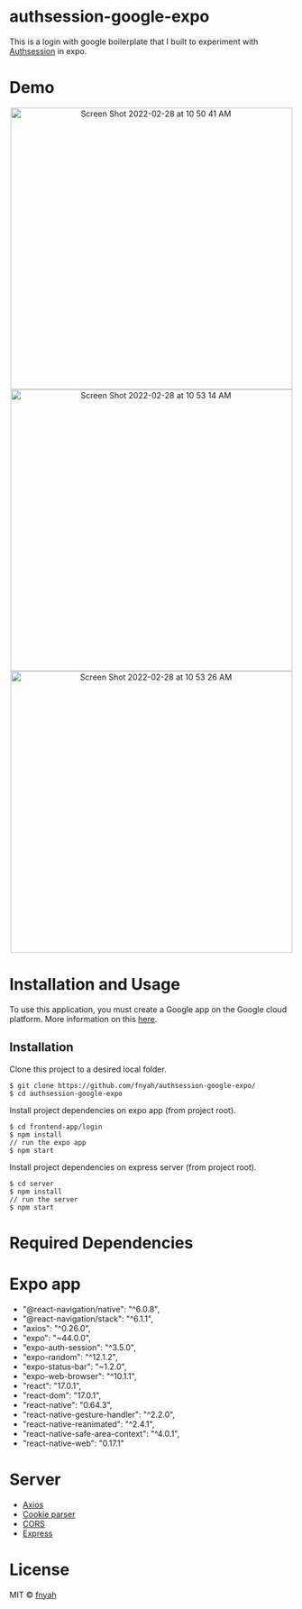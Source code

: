 # authsession-google-expo

This is a login with google boilerplate that I built to experiment with [Authsession](https://docs.expo.dev/versions/latest/sdk/auth-session/) in expo.

# Demo 
<p align="center">
<img width="500" alt="Screen Shot 2022-02-28 at 10 50 41 AM" src="https://user-images.githubusercontent.com/7035086/156015313-0ec088d6-6742-437a-84a8-dded545246f2.png">
<img width="500" alt="Screen Shot 2022-02-28 at 10 53 14 AM" src="https://user-images.githubusercontent.com/7035086/156015330-cee800a7-5315-4b84-abf1-8d76c58f5c14.png">
<img width="500" alt="Screen Shot 2022-02-28 at 10 53 26 AM" src="https://user-images.githubusercontent.com/7035086/156015334-6567d46a-668f-42ae-9935-33acc35a4e71.png">
</p>

# Installation and Usage
To use this application, you must create a Google app on the Google cloud platform. More information on this [here](https://docs.expo.dev/guides/authentication/#google).

## Installation 

Clone this project to a desired local folder. 

```
$ git clone https://github.com/fnyah/authsession-google-expo/
$ cd authsession-google-expo
```

Install project dependencies on expo app (from project root).

```
$ cd frontend-app/login
$ npm install
// run the expo app 
$ npm start 
```
Install project dependencies on express server (from project root). 

```
$ cd server
$ npm install
// run the server 
$ npm start
```

# Required Dependencies

# Expo app 
  * "@react-navigation/native": "^6.0.8",
  * "@react-navigation/stack": "^6.1.1",
  * "axios": "^0.26.0",
  * "expo": "~44.0.0",
  * "expo-auth-session": "^3.5.0",
  * "expo-random": "^12.1.2",
  * "expo-status-bar": "~1.2.0",
  * "expo-web-browser": "^10.1.1",
  * "react": "17.0.1",
  * "react-dom": "17.0.1",
  * "react-native": "0.64.3",
  * "react-native-gesture-handler": "^2.2.0",
  * "react-native-reanimated": "^2.4.1",
  * "react-native-safe-area-context": "^4.0.1",
  * "react-native-web": "0.17.1"

# Server
* [Axios](https://axios-http.com/docs/intro)
* [Cookie parser](https://github.com/expressjs/cookie-parser)
* [CORS](https://www.npmjs.com/package/cors)
* [Express](https://expressjs.com/)

# License

MIT ©  [fnyah](https://github.com/fnyah)




